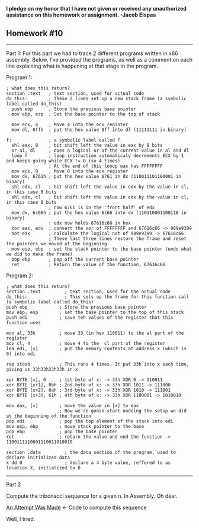 <b>I pledge on my honor that I have not given or received any unauthorized assistance on this homework or assignment. -Jacob Elspas</b>

<h2>Homework #10</h2>
  
---
Part 1: 
For this part we had to trace 2 different programs written in x86 assembly. Below, I've provided the programs, as well as a comment on each line explaining what is happening at that stage in the program.

Program 1:
``` 
; what does this return?
section .text   ; text section, used for actual code
do_this:        ; These 2 lines set up a new stack frame (a symbolic label called do_this)
  push ebp      ; Store the previous base pointer
  mov ebp, esp  ; Set the base pointer to the top of stack

  mov ecx, 4    ; Move 4 into the ecx register
  mov dl, 0ffh  ; put the hex value 0ff into dl (11111111 in binary)

f:              ; a symbolic label called f
  shl eax, 8    ; bit shift left the value in eax by 8 bits
  or al, dl     ; does a logical or of the current value in al and dl
  loop f        ; loop instruction automaticaly decrements ECX by 1 and keeps going while ECX != 0 (so 4 times)
                ; At the end of this looop eax has FFFFFFFF
  mov ecx, 8    ; Move 8 into the ecx register
  mov dx, 6761h ; put the hex value 6761 in dx (110011101100001 in binary)
  shl edx, cl   ; bit shift left the value in edx by the value in cl, in this case 8 bits
  shl edx, cl   ; bit shift left the value in edx by the value in cl, in this case 8 bits
                ; now 6761 is in the 'front half' of edx
  mov dx, 6c66h ; put the hex value 6c66 into dx (110110001100110 in binary)
                ; edx now holds 67616c66 in hex
  xor eax, edx  ; convert the xor of FFFFFFFF and 67616c66 -> 989e9399
  not eax       ; calculate the logical not of 989e9399 -> 67616c66
                ; These last three lines restore the frame and reset the pointers we moved at the beginning
  mov esp, ebp  ; set the stack pointer to the base pointer (undo what we did to make the frame)
  pop ebp       ; pop off the current base pointer
  ret           ; Return the value of the function, 67616c66
  ```
  
  Program 2:
  ```
  ; what does this return?
section .text         ; text section, used for the actual code
do_this:              ; This sets up the frame for this function call (a symbolic label called do_this)
  push ebp            ; Store the previous base pointer
  mov ebp, esp        ; set the base pointer to the top of this stack
  push edi            ; save teh values of the register that this function uses

  mov al, 33h         ; move 33 (in hex 110011) to the al part of the register
  mov cl, 4           ; move 4 to the  cl part of the register
  lea edi, [x]        ; put the memory contents at address x (which is 0) into edi

  rep stosb           ; This runs 4 times. It put 33h into x each time, giving us 33h33h33h33h in x
 
  xor BYTE [x], 0     ; 1st byte of x: -> 33h XOR 0 -> 110011
  xor BYTE [x+1], 0bh ; 2nd byte of x: -> 33h XOR 1011 -> 111000
  xor BYTE [x+2], 0ah ; 3rd byte of x: -> 33h XOR 1010 -> 111001
  xor BYTE [x+3], 61h ; 4th byte of x: -> 33h XOR 1100001 -> 1010010

  mov eax, [x]        ; move the value in [x] to eax
                      ; Now we're gonan start undoing the setup we did at the beginning of the function
  pop edi             ; pop the top element of the stack into edi
  mov esp, ebp        ; move stack pointer to the base
  pop ebp             ; pop the base pointer
  ret                 ; return the value and end the function -> 1100111110001110011010010

section .data         ; the data section of the program, used to declare initialized data
x dd 0                ; declare a 4 byte value, reffered to as location X, initialized to 0
```

---
Part 2

Compute the tribonacci sequence for a given n. In Assembly. Oh dear.

[An Attempt Was Made](tribonacci.s) <- Code to compute this sequence

Well, I tried.
